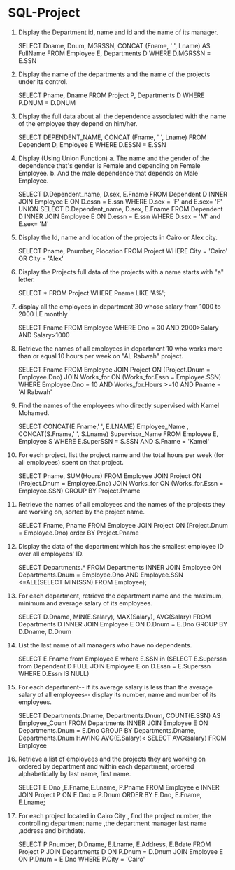 # SQL-Project
1.	Display the Department id, name and id and the name of its manager.

    SELECT Dname, Dnum, MGRSSN, CONCAT (Fname, ' ', Lname) AS FullName 
    FROM Employee E, Departments D
    WHERE D.MGRSSN = E.SSN

2.	Display the name of the departments and the name of the projects under its control.

    SELECT Pname, Dname
    FROM Project P, Departments D
    WHERE P.DNUM = D.DNUM

3.	Display the full data about all the dependence associated with the name of the employee they depend on him/her.

    SELECT DEPENDENT_NAME, CONCAT (Fname, ' ', Lname) 
    FROM Dependent D, Employee E
    WHERE D.ESSN = E.SSN

4.	Display (Using Union Function)
a.	 The name and the gender of the dependence that's gender is Female and depending on Female Employee.
b.	 And the male dependence that depends on Male Employee.

    SELECT D.Dependent_name, D.sex, E.Fname FROM Dependent D INNER JOIN Employee E
    ON D.essn = E.ssn
    WHERE D.sex = 'F' and E.sex= 'F'
    UNION
    SELECT D.Dependent_name, D.sex, E.Fname FROM Dependent D INNER JOIN Employee E
    ON D.essn = E.ssn
    WHERE D.sex = 'M' and E.sex= 'M'

5.	Display the Id, name and location of the projects in Cairo or Alex city.

    SELECT Pname, Pnumber, Plocation FROM Project
    WHERE City = 'Cairo' OR City = 'Alex'

6.	Display the Projects full data of the projects with a name starts with "a" letter.

    SELECT * FROM Project
    WHERE Pname LIKE 'A%';

7.	display all the employees in department 30 whose salary from 1000 to 2000 LE monthly

    SELECT Fname FROM Employee
    WHERE Dno = 30 AND 2000>Salary AND Salary>1000

8.	Retrieve the names of all employees in department 10 who works more than or equal 10 hours per week on "AL Rabwah" project.

    SELECT Fname
    FROM Employee
    JOIN Project ON (Project.Dnum = Employee.Dno)
    JOIN Works_for ON (Works_for.Essn = Employee.SSN)
    WHERE Employee.Dno = 10 AND Works_for.Hours >=10 AND Pname = 'Al Rabwah'

9.	Find the names of the employees who directly supervised with Kamel Mohamed.

    SELECT CONCAT(E.Fname,' ', E.LNAME) Employee_Name , CONCAT(S.Fname,' ', S.Lname) Supervisor_Name 
    FROM Employee E, Employee S 
    WHERE E.SuperSSN = S.SSN AND S.Fname = 'Kamel'

10.	For each project, list the project name and the total hours per week (for all employees) spent on that project.

    SELECT Pname, SUM(Hours)
    FROM Employee
    JOIN Project ON (Project.Dnum = Employee.Dno)
    JOIN Works_for ON (Works_for.Essn = Employee.SSN)
    GROUP BY Project.Pname

11.	Retrieve the names of all employees and the names of the projects they are working on, sorted by the project name.

    SELECT Fname, Pname
    FROM Employee
    JOIN Project ON (Project.Dnum = Employee.Dno)
    order BY Project.Pname

12.	Display the data of the department which has the smallest employee ID over all employees' ID.

    SELECT Departments.* FROM Departments INNER JOIN Employee ON Departments.Dnum = Employee.Dno
    AND Employee.SSN <=ALL(SELECT MIN(SSN) FROM Employee);

13.	For each department, retrieve the department name and the maximum, minimum and average salary of its employees.

    SELECT D.Dname, MIN(E.Salary), MAX(Salary), AVG(Salary)
    FROM Departments D INNER JOIN Employee E
    ON D.Dnum = E.Dno
    GROUP BY D.Dname, D.Dnum

14.	List the last name of all managers who have no dependents.

    SELECT E.Fname from Employee E 
    where E.SSN in 
    (SELECT E.Superssn
    from Dependent D FULL JOIN Employee E
    on D.Essn = E.Superssn
    WHERE D.Essn IS NULL)

15.	For each department-- if its average salary is less than the average salary of all employees-- display its number, name and number of its employees.

    SELECT Departments.Dname, Departments.Dnum, COUNT(E.SSN) AS Employee_Count 
    FROM Departments INNER JOIN Employee E
    ON Departments.Dnum = E.Dno
    GROUP BY Departments.Dname, Departments.Dnum
    HAVING AVG(E.Salary)< SELECT AVG(salary) FROM Employee

16.	Retrieve a list of employees and the projects they are working on ordered by department and within each department, ordered alphabetically by last name, first name.

    SELECT E.Dno ,E.Fname,E.Lname, P.Pname 
    FROM Employee e INNER JOIN Project P
    ON E.Dno = P.Dnum 
    ORDER BY E.Dno, E.Fname, E.Lname;

17.	For each project located in Cairo City , find the project number, the controlling department name ,the department manager last name ,address and birthdate.

    SELECT P.Pnumber, D.Dname, E.Lname, E.Address, E.Bdate 
    FROM Project P JOIN Departments D ON P.Dnum = D.Dnum 
    JOIN Employee E ON P.Dnum = E.Dno
    WHERE P.City = 'Cairo'
